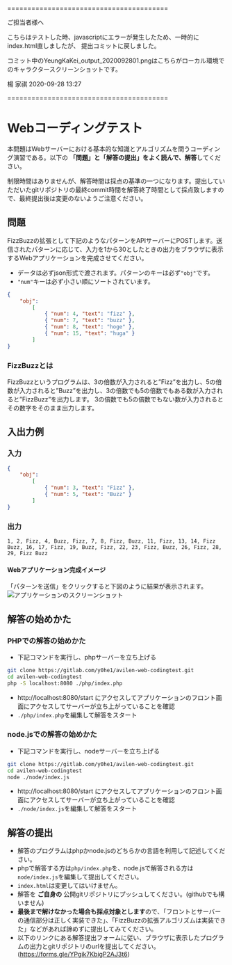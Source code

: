 ========================================

ご担当者様へ

こちらはテストした時、javascriptにエラーが発生したため、一時的にindex.html直しましたが、
提出コミットに戻しました。

コミット中のYeungKaKei_output_2020092801.pngはこちらがローカル環境でのキャラクタースクリーンショットです。

楊 家祺
2020-09-28 13:27

========================================


# Webコーディングテスト

本問題はWebサーバーにおける基本的な知識とアルゴリズムを問うコーディング演習である。以下の **「問題」と「解答の提出」をよく読んで、解答**してください。

制限時間はありませんが、解答時間は採点の基準の一つになります。提出していただいたgitリポジトリの最終commit時間を解答終了時間として採点致しますので、最終提出後は変更のないようご注意ください。

## 問題

FizzBuzzの拡張として下記のようなパターンをAPIサーバーにPOSTします。送信されたパターンに応じて、入力を1から30としたときの出力をブラウザに表示するWebアプリケーションを完成させてください。

- データは必ずjson形式で渡されます。パターンのキーは必ず`"obj"`です。
- `"num"`キーは必ず小さい順にソートされています。

```json
{
    "obj":
        [
            { "num": 4, "text": "fizz" },
            { "num": 7, "text": "buzz" },
            { "num": 8, "text": "hoge" },
            { "num": 15, "text": "huga" }
        ]
}
```

### FizzBuzzとは
FizzBuzzというプログラムは、3の倍数が入力されると”Fizz”を出力し、5の倍数が入力されると”Buzz”を出力し、3の倍数でも5の倍数でもある数が入力されると”FizzBuzz”を出力します。
3の倍数でも5の倍数でもない数が入力されるとその数字をそのまま出力します。


## 入出力例
### 入力

```json
{
    "obj":
        [
            { "num": 3, "text": "Fizz" },
            { "num": 5, "text": "Buzz" }
        ]
}

```

### 出力

```
1, 2, Fizz, 4, Buzz, Fizz, 7, 8, Fizz, Buzz, 11, Fizz, 13, 14, Fizz Buzz, 16, 17, Fizz, 19, Buzz, Fizz, 22, 23, Fizz, Buzz, 26, Fizz, 28, 29, Fizz Buzz
```
#### Webアプリケーション完成イメージ
「パターンを送信」をクリックすると下図のように結果が表示されます。
![アプリケーションのスクリーンショット](screenshot.png "スクリーンショット")
## 解答の始めかた
### PHPでの解答の始めかた
- 下記コマンドを実行し、phpサーバーを立ち上げる
```bash
git clone https://gitlab.com/y0he1/avilen-web-codingtest.git
cd avilen-web-codingtest
php -S localhost:8080 ./php/index.php 
```
- http://localhost:8080/start にアクセスしてアプリケーションのフロント画面にアクセスしてサーバーが立ち上がっていることを確認
- `./php/index.php`を編集して解答をスタート

### node.jsでの解答の始めかた
- 下記コマンドを実行し、nodeサーバーを立ち上げる
```bash
git clone https://gitlab.com/y0he1/avilen-web-codingtest.git
cd avilen-web-codingtest
node ./node/index.js
```
- http://localhost:8080/start にアクセスしてアプリケーションのフロント画面にアクセスしてサーバーが立ち上がっていることを確認
- `./node/index.js`を編集して解答をスタート

## 解答の提出

- 解答のプログラムはphpかnode.jsのどちらかの言語を利用して記述してください。
- phpで解答する方は`php/index.php`を、node.jsで解答される方は`node/index.js`を編集して提出してください。
- `index.html`は変更してはいけません。
- 解答を **ご自身の** 公開gitリポジトリにプッシュしてください。(githubでも構いません)
- **最後まで解けなかった場合も採点対象とします**ので、「フロントとサーバーの通信部分は正しく実装できた」、「FizzBuzzの拡張アルゴリズムは実装できた」などがあれば諦めずに提出してみてください。
- 以下のリンクにある解答提出フォームに従い、ブラウザに表示したプログラムの出力とgitリポジトリのurlを提出してください。
(https://forms.gle/YPgik7KbigP2AJ3t6)
